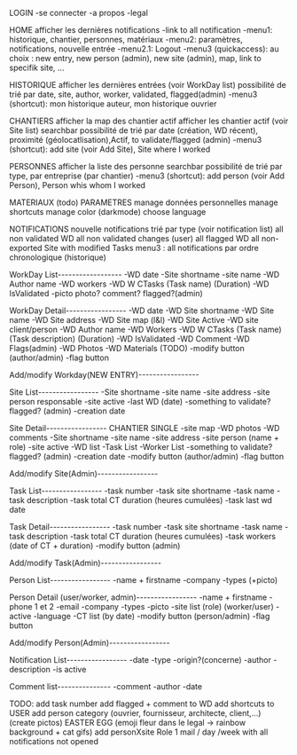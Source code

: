 LOGIN
-se connecter
-a propos
-legal

HOME
afficher les dernières notifications
-link to all notification
-menu1: historique, chantier, personnes, matériaux
-menu2: paramètres, notifications, nouvelle entrée
-menu2.1: Logout
-menu3 (quickaccess): au choix : new entry, new person (admin), new site (admin), map, link to specifik site, ...

HISTORIQUE
afficher les dernières entrées (voir WorkDay list)
possibilité de trié par date, site, author, worker, validated, flagged(admin)
-menu3 (shortcut): mon historique auteur, mon historique ouvrier

CHANTIERS
afficher la map des chantier actif
afficher les chantier actif (voir Site list)
searchbar
possibilité de trié par date (création, WD récent), proximité (géolocatlisation),Actif, to validate/flagged (admin)
 -menu3 (shortcut): add site (voir Add Site), Site where I worked

PERSONNES
afficher la liste des personne
searchbar
possibilité de trié par type, par entreprise (par chantier)
 -menu3 (shortcut): add person (voir Add Person), Person whis whom I worked

MATERIAUX
(todo)
PARAMETRES
manage données personnelles
manage shortcuts
manage color (darkmode)
choose language

NOTIFICATIONS
nouvelle notifications trié par type (voir notification list)
all non validated WD
all non validated changes (user)
all flagged WD
all non-exported Site with modified Tasks
menu3 : all notifications par ordre chronologique (historique)


WorkDay List------------------
-WD date
-Site shortname
-site name
-WD Author name
-WD workers
	-WD W CTasks 
		(Task name)
		(Duration)
-WD IsValidated
-picto photo? comment? flagged?(admin)

WorkDay Detail-----------------
-WD date
-WD Site shortname
-WD Site name
-WD Site address
-WD Site map (l&l)
-WD Site Active
-WD site client/person
-WD Author name
-WD Workers
	-WD W CTasks 
		(Task name)(Task description)
		(Duration)
-WD IsValidated
-WD Comment
-WD Flags(admin)
-WD Photos
-WD Materials (TODO)
-modify button (author/admin)
-flag button


Add/modify Workday(NEW ENTRY)-----------------

Site List-----------------
-Site shortname
-site name
-site address
-site person responsable
-site active
-last WD (date)
-something to validate? flagged? (admin)
-creation date

Site Detail----------------- CHANTIER SINGLE
-site map
-WD photos
-WD comments
-Site shortname
-site name
-site address
-site person (name + role)
-site active
-WD list
-Task List
-Worker List
-something to validate? flagged? (admin)
-creation date
-modify button (author/admin)
-flag button

Add/modify Site(Admin)-----------------

Task List-----------------
-task number
-task site shortname
-task name
-task description
-task total CT duration (heures cumulées)
-task last wd date

Task Detail-----------------
-task number
-task site shortname
-task name
-task description
-task total CT duration (heures cumulées)
-task workers (date of CT + duration)
-modify button (admin)

Add/modify Task(Admin)-----------------

Person List-----------------
-name + firstname
-company
-types (+picto)

Person Detail (user/worker, admin)-----------------
-name + firstname
-phone 1 et 2
-email
-company 
-types
-picto
-site list (role)
(worker/user)
-active
-language
-CT list (by date)
-modify button (person/admin)
-flag button


Add/modify Person(Admin)-----------------

Notification List-----------------
-date
-type
-origin?(concerne)
-author
-description
-is active

Comment list---------------
-comment
-author
-date




TODO:
add task number
add flagged + comment to WD
add shortcuts to USER
add person category (ouvrier, fournisseur, architecte, client,...) (create pictos)
EASTER EGG (emoji fleur dans le legal -> rainbow background + cat gifs)
add personXsite Role
1 mail / day /week with all notifications not opened
